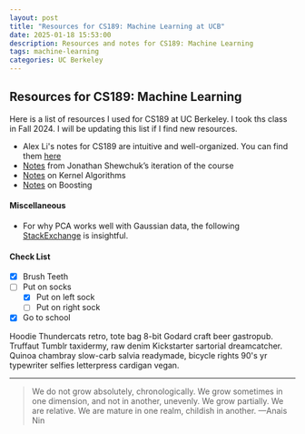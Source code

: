 ```yaml
---
layout: post
title: "Resources for CS189: Machine Learning at UCB"
date: 2025-01-18 15:53:00
description: Resources and notes for CS189: Machine Learning
tags: machine-learning
categories: UC Berkeley
---
```


## Resources for CS189: Machine Learning

Here is a list of resources I used for CS189 at UC Berkeley. I took ths class in Fall 2024. I will be updating this list if I find new resources.

- Alex Li's notes for CS189 are intuitive and well-organized. You can find them [here](https://smartspot2.github.io/assets/pdf/CS189_Lecture_Notes.pdf)
- [Notes](https://people.eecs.berkeley.edu/~jrs/papers/machlearn.pdf) from Jonathan Shewchuk’s iteration of the course
- [Notes](https://alvinwan.com/cs189/fa16/extras/kernelized-algorithms.pdf) on Kernel Algorithms
- [Notes](https://alvinwan.com/cs189/fa16/extras/boosting.pdf) on Boosting

#### Miscellaneous

- For why PCA works well with Gaussian data, the following [StackExchange](https://datascience.stackexchange.com/questions/25789/why-does-pca-assume-gaussian-distribution) is insightful.


#### Check List

- [x] Brush Teeth
- [ ] Put on socks
  - [x] Put on left sock
  - [ ] Put on right sock
- [x] Go to school

Hoodie Thundercats retro, tote bag 8-bit Godard craft beer gastropub. Truffaut Tumblr taxidermy, raw denim Kickstarter sartorial dreamcatcher. Quinoa chambray slow-carb salvia readymade, bicycle rights 90's yr typewriter selfies letterpress cardigan vegan.

<hr>

> We do not grow absolutely, chronologically. We grow sometimes in one dimension, and not in another, unevenly. We grow partially. We are relative. We are mature in one realm, childish in another.
> —Anais Nin
